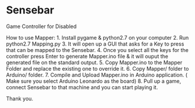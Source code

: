 # Sensebar
Game Controller for Disabled


How to use Mapper:
	1. Install pygame & python2.7 on your computer
	2. Run python2.7 Mapping.py
	3. It will open up a GUI that asks for a Key to press that can be mapped to the Sensebar.
	4. Once you select all the keys for the controller press Enter to generate Mapper.ino file & it will ouput the generated file on the standard output.
	5. Copy Mapper.ino to the Mapper Folder and replace the existing one to override it.
	6. Copy Mapper/ folder to Arduino/ folder.
	7. Compile and Upload Mapper.ino in Arduino application. ( Make sure you select Arduino Leonardo as the board)
	8. Pull up a game, connect Sensebar to that machine and you can start playing it.

Thank you.